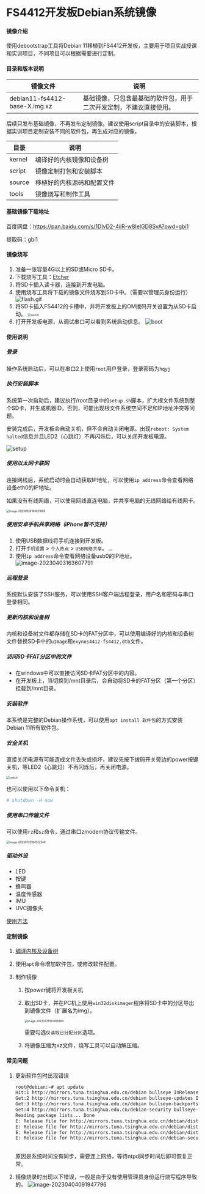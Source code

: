 # FS4412开发板Debian系统镜像

#### 镜像介绍
使用debootstrap工具将Debian 11移植到FS4412开发板，主要用于项目实战授课和实训项目，不同项目可以根据需要进行定制。

#### 目录和版本说明

| 镜像文件                      | 说明                                                         |
| ----------------------------- | ------------------------------------------------------------ |
| debian11-fs4412-base-X.img.xz | 基础镜像，只包含最基础的软件包，用于二次开发定制，不建议直接使用。 |

后续只发布基础镜像，不再发布定制镜像。建议使用script目录中的安装脚本，根据实训项目定制安装不同的软件包，再生成对应的镜像。

| 目录   | 说明                       |
| ------ | -------------------------- |
| kernel | 编译好的内核镜像和设备树   |
| script | 镜像定制打包和安装脚本     |
| source | 移植好的内核源码和配置文件 |
| tools  | 镜像烧写和制作工具         |

#### 基础镜像下载地址
百度网盘：https://pan.baidu.com/s/1DIvD2-4iiR-w8IeIGD8SvA?pwd=gbi1 

提取码：gbi1

#### 镜像烧写

1. 准备一张容量4G以上的SD或Micro SD卡。
2. 下载烧写工具：[Etcher](https://www.balena.io/etcher)
3. 将SD卡插入读卡器，连接到开发电脑。
4. 使用烧写工具将下载的镜像文件烧写到SD卡中。（需要以管理员身份运行）
    ![flash.gif](README.assets/flash.gif)
5. 将SD卡插入FS4412的卡槽中，并将开发板上的OM拨码开关设置为从SD卡启动。
    <img src="README.assets/switch.png" alt="switch" style="zoom:50%;" />
6. 打开开发板电源，从调试串口可以看到系统启动信息。
    ![boot](README.assets/boot.gif)
#### 使用说明

##### 登录
操作系统启动后，可以在串口2上使用`root`用户登录，登录密码为`hqyj`

##### 执行安装脚本
系统第一次启动后，建议执行/root目录中的`setup.sh`脚本，扩大根文件系统到整个SD卡，并生成机器ID。否则，可能出现根文件系统空间不足和IP地址冲突等问题。

安装完成后，开发板会自动关机，但不会自动关闭电源。出现`reboot: System halted`信息并且LED2（心跳灯）不再闪烁后，可以关闭开发板电源。

![setup](README.assets/setup.gif)

##### 使用以太网卡联网
连接网线后，系统启动时会自动获取IP地址，可以使用`ip address`命令查看网络设备eth0的IP地址。

如果没有有线网络，可以使用网线直连电脑，并共享电脑的无线网络给有线网卡。

<img src="README.assets/image-20230524164021688.png" alt="image-20230524164021688" style="zoom:50%;" />

##### 使用安卓手机共享网络（iPhone暂不支持）
1. 使用USB数据线将手机连接到开发板。
2. 打开`手机设置` > `个人热点` > `USB网络共享`。
   <img src="README.assets/usb.jpg" alt="usb" style="zoom: 25%;" />
3. 使用`ip address`命令查看网络设备usb0的IP地址。
   ![image-20230403163607791](README.assets/image-20230403163607791.png)

##### 远程登录
系统默认安装了SSH服务，可以使用SSH客户端远程登录，用户名和密码与串口登录相同。

##### 更新内核和设备树
内核和设备树文件都存储在SD卡的FAT分区中，可以使用编译好的内核和设备树文件替换SD卡中的`uImage`和`exynos4412-fs4412.dtb`文件。

##### 访问SD卡FAT分区中的文件
- 在windows中可以直接访问SD卡FAT分区中的内容。
- 在开发板上，当切换到/mnt目录后，会自动将SD卡的FAT分区（第一个分区）挂载到/mnt目录。

##### 安装软件
本系统是完整的Debian操作系统，可以使用`apt install 软件包`的方式安装Debian 11所有软件包。

##### 安全关机

直接关闭电源有可能造成文件丢失或损坏，建议先按下拨码开关旁边的power按键关机，等LED2（心跳灯）不再闪烁后，再关闭电源。

<img src="README.assets/switch.png" alt="switch" style="zoom:50%;" />

也可以使用以下命令关机：

```bash
# shutdown -H now
```

##### 使用串口传输文件

可以使用`rz`和`sz`命令，通过串口zmodem协议传输文件。

<img src="README.assets/image-20230725164522249.png" alt="image-20230725164522249" style="zoom:50%;" />

##### 驱动外设

- LED
- 按键
- 蜂鸣器
- 温度传感器
- IMU
- UVC摄像头

[使用方法](interface.md)

#### 定制镜像

1. [编译内核及设备树](kernel.md)

2. 使用`apt`命令增加软件包，或修改软件配置。

3. 制作镜像

   1. 按power键将开发板关机

   2. 取出SD卡，并在PC机上使用`win32diskimager`程序将SD卡中的分区导出到镜像文件（扩展名为img）。

      <img src="README.assets/image-20230725163455664.png" alt="image-20230725163455664" style="zoom:50%;" />

      需要勾选`仅读取已分配分区`选项。

   3. 将镜像压缩为xz文件，烧写工具可以自动解压缩。


#### 常见问题

1. 更新软件包时出现错误
    ```bash
    root@debian:~# apt update
    Hit:1 http://mirrors.tuna.tsinghua.edu.cn/debian bullseye InRelease
    Get:2 http://mirrors.tuna.tsinghua.edu.cn/debian bullseye-updates InRelease [44.1 kB]
    Get:3 http://mirrors.tuna.tsinghua.edu.cn/debian bullseye-backports InRelease [49.0 kB]
    Get:4 http://mirrors.tuna.tsinghua.edu.cn/debian-security bullseye-security InRelease [48.4 kB]
    Reading package lists... Done
    E: Release file for http://mirrors.tuna.tsinghua.edu.cn/debian/dists/bullseye/InRelease is not valid yet (invalid for another 131d 20h 48min 31s). Updates for this repository will not be applied.
    E: Release file for http://mirrors.tuna.tsinghua.edu.cn/debian/dists/bullseye-updates/InRelease is not valid yet (invalid for another 235d 12h 57min 50s). Updates for this repository will not be applied.
    E: Release file for http://mirrors.tuna.tsinghua.edu.cn/debian/dists/bullseye-backports/InRelease is not valid yet (invalid for another 235d 12h 57min 49s). Updates for this repository will not be applied.
    E: Release file for http://mirrors.tuna.tsinghua.edu.cn/debian-security/dists/bullseye-security/InRelease is not valid yet (invalid for another 235d 8h 57min 29s). Updates for this repository will not be applied.
      
    ```
    原因是系统时间没有同步，需要连上网络，等待ntpd同步时间后即可恢复正常。

2. 镜像烧录时出现以下错误，一般是由于没有使用管理员身份运行烧写程序导致的。
   ![image-20230404091947796](README.assets/image-20230404091947796.png)